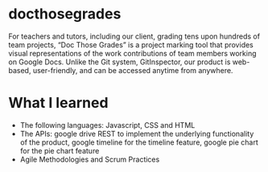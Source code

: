 # docthosegrades
For teachers and tutors, including our client, grading tens upon hundreds of team projects, “Doc Those Grades” is a project marking tool 
that provides visual representations of the work contributions of team members working on Google Docs. Unlike the Git system, GitInspector, 
our product is web-based, user-friendly, and can be accessed anytime from anywhere.

# What I learned
* The following languages: Javascript, CSS and HTML
* The APIs: google drive REST	to implement the underlying functionality of the product, google timeline for the timeline feature, google     pie chart for the pie chart feature
* Agile Methodologies and Scrum Practices
